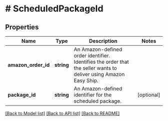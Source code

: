 # # ScheduledPackageId

## Properties

Name | Type | Description | Notes
------------ | ------------- | ------------- | -------------
**amazon_order_id** | **string** | An Amazon-defined order identifier. Identifies the order that the seller wants to deliver using Amazon Easy Ship. |
**package_id** | **string** | An Amazon-defined identifier for the scheduled package. | [optional]

[[Back to Model list]](../../README.md#models) [[Back to API list]](../../README.md#endpoints) [[Back to README]](../../README.md)
